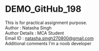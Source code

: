 # DEMO_GitHub_198

This is for practical assignment purpose.
</br>
Author : Natasha Singh
</br>
Author Details : MCA Student
</br>
Email ID : natasha.singh270800@gmail.com
</br>
Additional comments
I'm a noob developer
